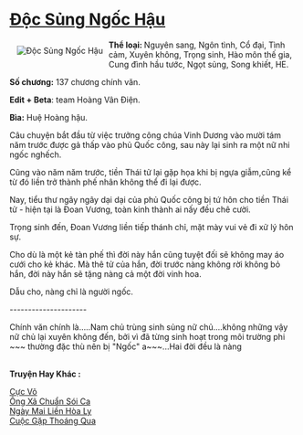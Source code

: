 <a href="https://utruyen.com/doc-sung-ngoc-hau/17526/" title="Độc Sủng Ngốc Hậu"><h1>Độc Sủng Ngốc Hậu</h1></a><div style="display:table"><img align="right" style="float: left; padding: 10px;" src="https://utruyen.com/images/story/200x260/doc-sung-ngoc-hau.jpg" alt="Độc Sủng Ngốc Hậu"><b>Thể loại: </b>Nguyên sang, Ngôn tình, Cổ đại, Tình cảm, Xuyên không, Trọng sinh, Hào môn thế gia, Cung đình hầu tước, Ngọt sủng, Song khiết, HE.<p></p><b>Số chương:</b> 137 chương chính văn.<p></p><b>Edit + Beta</b>: team Hoàng Vân Điện.<p></p><b>Bìa:</b> Huệ Hoàng hậu.<p></p>Câu chuyện bắt đầu từ việc trưởng công chúa Vinh Dương vào mười tám năm trước được gả thấp vào phủ Quốc công, sau này lại sinh ra một nữ nhi ngốc nghếch.<p></p>Cũng vào năm năm trước, tiền Thái tử lại gặp họa khi bị ngựa giẫm,cũng kể từ đó liền trở thành phế nhân không thể đi lại được.<p></p>Nay, tiểu thư ngây ngây dại dại của phủ Quốc công bị tứ hôn cho tiền Thái tử - hiện tại là Đoan Vương, toàn kinh thành ai nấy đều chê cười.<p></p>Trọng sinh đến, Đoan Vương liền tiếp thánh chỉ, mặt mày vui vẻ đi xử lý hôn sự.<p></p>Cho dù là một kẻ tàn phế thì đời này hắn cũng tuyệt đối sẽ không may áo cưới cho kẻ khác. Mà thê tử của hắn, đời trước nàng không rời không bỏ hắn, đời này hắn sẽ tặng nàng cả một đời vinh hoa.<p></p>Dẫu cho, nàng chỉ là người ngốc.<p></p>---------------------<p></p>Chính văn chính là.....Nam chủ trùng sinh sủng nữ chủ....không những vậy nữ chủ lại xuyên không đến, bởi vì đã từng sinh hoạt trong môi trường phi ~~~ thường đặc thù nên bị "Ngốc" a~~~...Hai đời đều là nàng</div><p><br><b>Truyện Hay Khác :</b></p><a href="https://utruyen.com/cuc-vo/17420/" alt="Cực Võ">Cực Võ</a><br/><a href="https://github.com/quanluxury/truyenhot/tree/master/truyenhay/14667/" alt="Ông Xã Chuẩn Sói Ca">Ông Xã Chuẩn Sói Ca</a><br/><a href="https://github.com/quanluxury/ngontinhhot/tree/master/truyenhay/21780/" alt="Ngày Mai Liền Hòa Ly">Ngày Mai Liền Hòa Ly</a><br/><a href="https://github.com/quanluxury/ngontinhhot/tree/master/truyenhay/19076/" alt="Cuộc Gặp Thoáng Qua">Cuộc Gặp Thoáng Qua</a><br/>